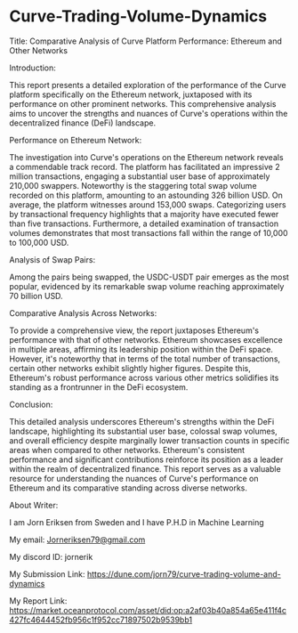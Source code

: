 # Curve-Trading-Volume-Dynamics

Title: Comparative Analysis of Curve Platform Performance: Ethereum and Other Networks

Introduction:

This report presents a detailed exploration of the performance of the Curve platform specifically on the Ethereum network, juxtaposed with its performance on other prominent networks. This comprehensive analysis aims to uncover the strengths and nuances of Curve's operations within the decentralized finance (DeFi) landscape.

Performance on Ethereum Network:

The investigation into Curve's operations on the Ethereum network reveals a commendable track record. The platform has facilitated an impressive 2 million transactions, engaging a substantial user base of approximately 210,000 swappers. Noteworthy is the staggering total swap volume recorded on this platform, amounting to an astounding 326 billion USD. On average, the platform witnesses around 153,000 swaps. Categorizing users by transactional frequency highlights that a majority have executed fewer than five transactions. Furthermore, a detailed examination of transaction volumes demonstrates that most transactions fall within the range of 10,000 to 100,000 USD.

Analysis of Swap Pairs:

Among the pairs being swapped, the USDC-USDT pair emerges as the most popular, evidenced by its remarkable swap volume reaching approximately 70 billion USD.

Comparative Analysis Across Networks:

To provide a comprehensive view, the report juxtaposes Ethereum's performance with that of other networks. Ethereum showcases excellence in multiple areas, affirming its leadership position within the DeFi space. However, it's noteworthy that in terms of the total number of transactions, certain other networks exhibit slightly higher figures. Despite this, Ethereum's robust performance across various other metrics solidifies its standing as a frontrunner in the DeFi ecosystem.

Conclusion:

This detailed analysis underscores Ethereum's strengths within the DeFi landscape, highlighting its substantial user base, colossal swap volumes, and overall efficiency despite marginally lower transaction counts in specific areas when compared to other networks. Ethereum's consistent performance and significant contributions reinforce its position as a leader within the realm of decentralized finance. This report serves as a valuable resource for understanding the nuances of Curve's performance on Ethereum and its comparative standing across diverse networks.

About Writer:

I am Jorn Eriksen from Sweden and I have P.H.D in Machine Learning 

My email: Jorneriksen79@gmail.com

My discord ID: jornerik

My Submission Link: https://dune.com/jorn79/curve-trading-volume-and-dynamics 

My Report Link: https://market.oceanprotocol.com/asset/did:op:a2af03b40a854a65e411f4c427fc4644452fb956c1f952cc71897502b9539bb1

